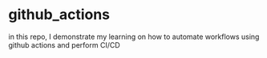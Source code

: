 # github_actions
in this repo, I demonstrate my learning on how to automate workflows using github actions and perform CI/CD
